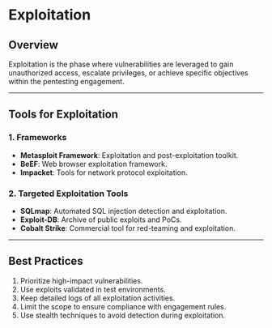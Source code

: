 # Exploitation

## Overview
Exploitation is the phase where vulnerabilities are leveraged to gain unauthorized access, escalate privileges, or achieve specific objectives within the pentesting engagement.

---

## Tools for Exploitation

### 1. **Frameworks**
- **Metasploit Framework**: Exploitation and post-exploitation toolkit.
- **BeEF**: Web browser exploitation framework.
- **Impacket**: Tools for network protocol exploitation.

### 2. **Targeted Exploitation Tools**
- **SQLmap**: Automated SQL injection detection and exploitation.
- **Exploit-DB**: Archive of public exploits and PoCs.
- **Cobalt Strike**: Commercial tool for red-teaming and exploitation.

---

## Best Practices

1. Prioritize high-impact vulnerabilities.
2. Use exploits validated in test environments.
3. Keep detailed logs of all exploitation activities.
4. Limit the scope to ensure compliance with engagement rules.
5. Use stealth techniques to avoid detection during exploitation.

